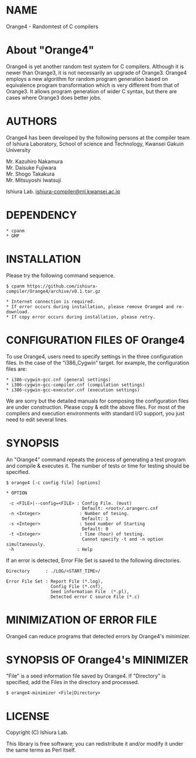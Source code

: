 # NAME

Orange4 - Randomtest of C compilers

# About "Orange4"

Orange4 is yet another random test system for C compilers. Although it is newer than Orange3, it is not necessarily an upgrade of Orange3. Orange4 employs a new algorithm for random program generation based on equivalence program transformation which is very different from that of Orange3. It allows program generation of wider C syntax, but there are cases where Orange3 does better jobs.

# AUTHORS
Orange4 has been developed by the following persons at the compiler
team of Ishiura Laboratory, School of science and Technology, Kwansei Gakuin University

Mr. Kazuhiro Nakamura  
Mr. Daisuke Fujiwara  
Mr. Shogo Takakura  
Mr. Mitsuyoshi Iwatsuji  

Ishiura Lab. <ishiura-compiler@ml.kwansei.ac.jp>

# DEPENDENCY
    * cpanm
    * GMP

# INSTALLATION

Please try the following command sequence.

    $ cpanm https://github.com/ishiura-compiler/Orange4/archive/v0.1.tar.gz

    * Internet connection is required.
    * If error occurs during installation, please remove Orange4 and re-download.
    * If copy error occurs during installation, please retry.

# CONFIGURATION FILES OF Orange4

To use Orange4, users need to specify settings in the three
configuration files.  In the case of the “i386\_Cygwin” target.
for example, the configuration files are:

    * i386-cygwin-gcc.cnf (general settings)
    * i386-cygwin-gcc-compiler.cnf (compilation settings)
    * i386-cygwin-gcc-executor.cnf (execution settings)

We are sorry but the detailed manuals for composing the configuration
files are under construction.  Please copy & edit the above files.
For most of the compilers and execution environments with standard
I/O support, you just need to edit several lines.

# SYNOPSIS

An "Orange4" command repeats the process of generating a test program
and compile & executes it.  The number of tests or time for testing
should be specified.

    $ orange4 [-c config file] [options]

    * OPTION

     -c <FILE>|--config=<FILE> : Config File. (must)
                                 Default: <root>/.orangerc.cnf
     -n <Integer>               : Number of tesing.
                                 Default: 1
     -s <Integer>               : Seed number of Starting
                                 Default: 0
     -t <Integer>               : Time (hour) of testing.
                                 Cannot specify -t and -n option simultaneously.
     -h                        : Help

If an error is detected, Error File Set is saved to the following
directories.

    Directory      : ./LOG/<START_TIME>/

    Error File Set : Report File (*.log),
                     Config File (*.cnf),
                     Seed information File  (*.pl),
                     Detected error C source File (*.c)

# MINIMIZATION OF ERROR FILE

Orange4 can reduce programs that detected errors by Orange4's minimizer.

# SYNOPSIS OF Orange4's MINIMIZER

"File" is a seed information file saved by Orange4.  If "Directory" is
specified, add the Files in the directory and processed.

    $ orange4-minimizer <File|Directory>

# LICENSE

Copyright (C) Ishiura Lab.

This library is free software; you can redistribute it and/or modify
it under the same terms as Perl itself.

